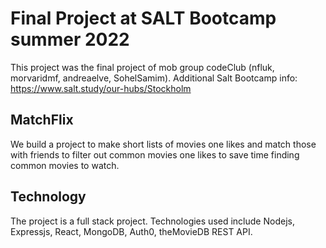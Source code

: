 # Final Project at SALT Bootcamp summer 2022

This project was the final project of mob group codeClub (nfluk, morvaridmf, andreaelve, SohelSamim).
Additional Salt Bootcamp info: https://www.salt.study/our-hubs/Stockholm

## MatchFlix

We build a project to make short lists of movies one likes and match those with friends to filter out common movies one likes to save time finding common movies to watch.

## Technology

The project is a full stack project. Technologies used include Nodejs, Expressjs, React, MongoDB, Auth0, theMovieDB REST API.
